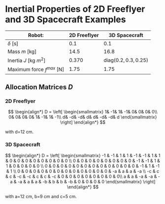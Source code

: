 # Inertial Properties of 2D Freeflyer and 3D Spacecraft Examples

| Robot:              | 2D Freeflyer | 3D Spacecraft |
| ---------------- | ------ | ---- |
| $\delta$ [s]       |   0.1   | 0.1 |
| Mass $m$ [kg]          |   14.5   | 16.8 |
| Inertia $J$ [kg $m^2$]   |  0.370   | diag($0.2,0.3,0.25$) |
| Maximum force $f^{max}$ [N] |  1.75   | 1.75 |

## Allocation Matrices $D$

### 2D Freeflyer

$$
\begin{align*}
    D = 
    \left[ \begin{smallmatrix}
        1& -1&  1& -1&  0&  0&  0&  0\\
        0&  0&  0&  0&  1& -1&  1& -1\\
        d& -d& -d&  d&  d& -d& -d&  d
    \end{smallmatrix} \right]
\end{align*}
$$

with d=12 cm.

### 3D Spacecraft

$$
\begin{align*}
     D = 
    \left[ \begin{smallmatrix}
-1 & -1 & 1 & 1 & -1 & -1 & 1 & 1 & 0 & 0 & 0 & 0 & 0 & 0 & 0 & 0 \\ 
0 & 0 & 0 & 0 & 0 & 0 & 0 & 0 & -1 & -1 & 1 & 1 & 0 & 0 & 0 & 0 \\ 
0 & 0 & 0 & 0 & 0 & 0 & 0 & 0 & 0 & 0 & 0 & 0 & -1 & 1 & -1 & 1 \\ 
0 & 0 & 0 & 0 & 0 & 0 & 0 & 0 & 0 & 0 & 0 & 0 & -a & a & a & -a \\ 
-c & c & c & -c & -c & c & c & -c & 0 & 0 & 0 & 0 & 0 & 0 & 0 & 0\\ 
a & a & -a & -a & -a & -a & a & a & -b & b & b & -b & 0 & 0 & 0 & 0
     \end{smallmatrix} \right]
\end{align*}
$$

with a=12 cm, b=9 cm and c=5 cm.
